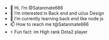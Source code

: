 - 👋 Hi, I’m @Satanmate666
- 👀 I’m interested in Back end and ui/ux Design
- 🌱 I’m currently learning back end like node js 
- 📫 How to reach me t@Satanmate666
- ⚡ Fun fact: im High rank Dota2 player 

<!---
Satanmate666/Satanmate666 is a ✨ special ✨ repository because its `README.md` (this file) appears on your GitHub profile.
You can click the Preview link to take a look at your changes.
--->
